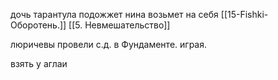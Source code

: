 дочь тарантула 
подожжет
нина возьмет на себя
[[15-Fishki- Оборотень.]]
[[5. Невмешательство]]

люричевы провели с.д. в Фундаменте. играя.

взять у аглаи

